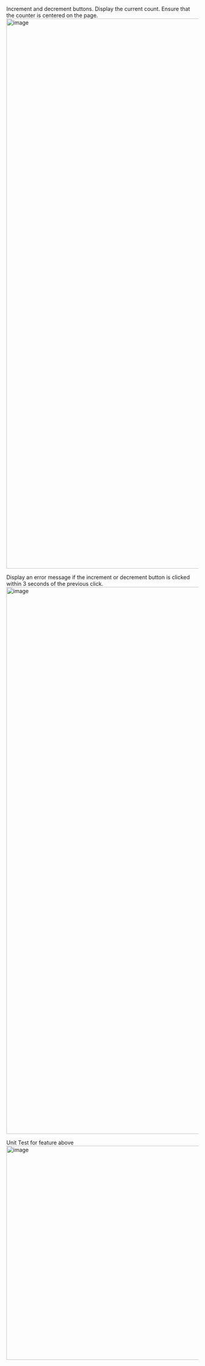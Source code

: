 Increment and decrement buttons.
Display the current count.
Ensure that the counter is centered on the page.
<img width="1436" alt="image" src="https://github.com/user-attachments/assets/114a1fba-38d9-4b38-8fe1-b0dc3665ba02">


Display an error message if the increment or decrement button is clicked within 3 seconds of the previous click.
<img width="1428" alt="image" src="https://github.com/user-attachments/assets/1aae6ec9-abfe-464c-8f76-ea94dc3e8b02">

Unit Test for feature above
<img width="559" alt="image" src="https://github.com/user-attachments/assets/68a169fb-5ed5-4006-aa90-662c89281ec4">


